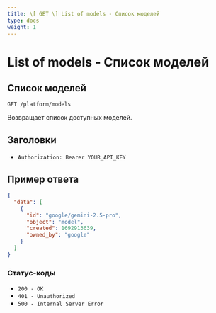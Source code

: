 ```yaml
---
title: \[ GET \] List of models - Список моделей
type: docs
weight: 1
---
```


# List of models - Список моделей

## Список моделей

``` http
GET /platform/models
```

Возвращает список доступных моделей.

## Заголовки
- `Authorization: Bearer YOUR_API_KEY`

## Пример ответа
``` json
{
  "data": [
    {
      "id": "google/gemini-2.5-pro",
      "object": "model",
      "created": 1692913639,
      "owned_by": "google"
    }
  ]
}
```

### Статус-коды

- `200 - OK`
- `401 - Unauthorized`
- `500 - Internal Server Error`